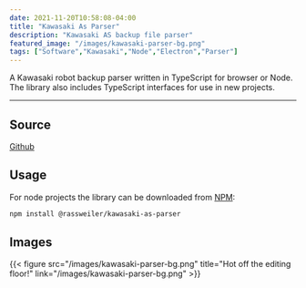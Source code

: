 ```yaml
---
date: 2021-11-20T10:58:08-04:00
title: "Kawasaki As Parser"
description: "Kawasaki AS backup file parser"
featured_image: "/images/kawasaki-parser-bg.png"
tags: ["Software","Kawasaki","Node","Electron","Parser"]
---
```


A Kawasaki robot backup parser written in TypeScript for browser or Node. The library also includes TypeScript interfaces for use in new projects. 

<!--more-->

___

## Source

[Github](https://github.com/rassweiler/kawasaki-as-parser)

## Usage

For node projects the library can be downloaded from [NPM](https://www.npmjs.com/package/@rassweiler/kawasaki-as-parser):

```zsh
npm install @rassweiler/kawasaki-as-parser
``` 

## Images

{{< figure src="/images/kawasaki-parser-bg.png" title="Hot off the editing floor!" link="/images/kawasaki-parser-bg.png" >}}